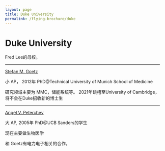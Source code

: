 ```yaml
---
layout: page
title: Duke University
permalink: /flying-brochure/duke
---
```

# Duke University

Fred Lee的母校。

---

[Stefan M. Goetz](https://ece.duke.edu/faculty/stefan-goetz)

小 AP， 2012年 PhD@Technical University of Munich School of Medicine

研究领域主要为 MMC，储能系统等。
2021年跳槽至University of Cambridge，将不会在Duke招收新的博士生

---

[Angel V. Peterchev](https://bme.duke.edu/faculty/angel-peterchev)

大 AP, 2005年 PhD@UCB Sanders的学生

现在主要做生物医学

和 Goetz有电力电子相关的合作。
